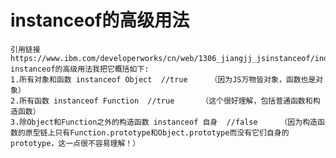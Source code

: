 # instanceof的高级用法
    引用链接https://www.ibm.com/developerworks/cn/web/1306_jiangjj_jsinstanceof/index.html
    instanceof的高级用法我把它概括如下:
    1.所有对象和函数 instanceof Object  //true     （因为JS万物皆对象，函数也是对象）
    2.所有函数 instanceof Function  //true      （这个很好理解，包括普通函数和构造函数）
    3.除Object和Function之外的构造函数 instanceof 自身  //false     （因为构造函数的原型链上只有Function.prototype和Object.prototype而没有它们自身的prototype，这一点很不容易理解！）